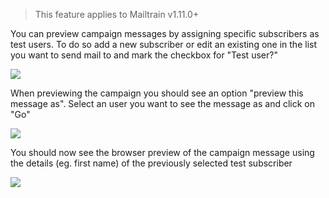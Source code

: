 > This feature applies to Mailtrain v1.11.0+

You can preview campaign messages by assigning specific subscribers as test users. To do so add a new subscriber or edit an existing one in the list you want to send mail to and mark the checkbox for "Test user?"

![](https://cldup.com/C9PsW9_LZG.png)

When previewing the campaign you should see an option "preview this message as". Select an user you want to see the message as and click on "Go"

![](https://cldup.com/k5fV_Hl99A.png)

You should now see the browser preview of the campaign message using the details (eg. first name) of the previously selected test subscriber

![](https://cldup.com/wEhxazM5F5.png)